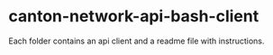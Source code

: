 # canton-network-api-bash-client

Each folder contains an api client and a readme file with instructions.
